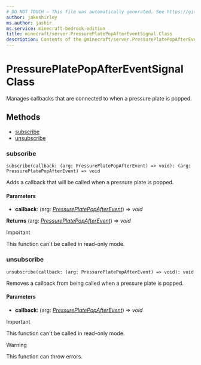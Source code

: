 ```yaml
---
# DO NOT TOUCH — This file was automatically generated. See https://github.com/mojang/minecraftapidocsgenerator to modify descriptions, examples, etc.
author: jakeshirley
ms.author: jashir
ms.service: minecraft-bedrock-edition
title: minecraft/server.PressurePlatePopAfterEventSignal Class
description: Contents of the @minecraft/server.PressurePlatePopAfterEventSignal class.
---
```

# PressurePlatePopAfterEventSignal Class

Manages callbacks that are connected to when a pressure plate is popped.

## Methods
- [subscribe](#subscribe)
- [unsubscribe](#unsubscribe)

### **subscribe**
`
subscribe(callback: (arg: PressurePlatePopAfterEvent) => void): (arg: PressurePlatePopAfterEvent) => void
`

Adds a callback that will be called when a pressure plate is popped.

#### **Parameters**
- **callback**: (arg: [*PressurePlatePopAfterEvent*](PressurePlatePopAfterEvent.md)) => *void*

**Returns** (arg: [*PressurePlatePopAfterEvent*](PressurePlatePopAfterEvent.md)) => *void*

> [!IMPORTANT]
> This function can't be called in read-only mode.

### **unsubscribe**
`
unsubscribe(callback: (arg: PressurePlatePopAfterEvent) => void): void
`

Removes a callback from being called when a pressure plate is popped.

#### **Parameters**
- **callback**: (arg: [*PressurePlatePopAfterEvent*](PressurePlatePopAfterEvent.md)) => *void*

> [!IMPORTANT]
> This function can't be called in read-only mode.

> [!WARNING]
> This function can throw errors.

